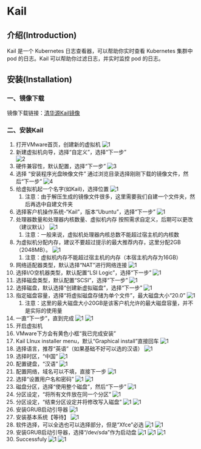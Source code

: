 # Kail

## 介绍(Introduction)
Kail 是一个 Kubernetes 日志查看器，可以帮助你实时查看 Kubernetes 集群中 pod 的日志。Kail 可以帮助你过滤日志，并实时监控 pod 的日志。

## 安装(Installation)
### 一、镜像下载
镜像下载链接：[清华源Kail镜像](https://mirrors.tuna.tsinghua.edu.cn/kali-images/kali-2024.3/kali-linux-2024.3-installer-arm64.iso)

### 二、安装Kail
1. 打开VMware首页，创建新的虚拟机
![1](../../../images/Kail-Install/Kail-1.png)
2. 新建虚拟机向导，选择“自定义”，选择“下一步”  
![2](../../../images/Kail-Install/Kail-2.png)
3. 硬件兼容性，默认配置，选择“下一步”
![3](../../../images/Kail-Install/Kail-3.png)
4. 选择 “安装程序光盘映像文件” 通过浏览目录选择刚刚下载的镜像文件，然后“下一步”
![4](../../../images/Kail-Install/Kail-4.png)
5. 给虚拟机起一个名字(如Kail)，选择位置
![1](../../../images/Kail-Install/Kail-5.png)
   1. 注意：由于解压生成的镜像文件很多，这里需要我们自建一个文件夹，然后再选中自建文件夹
6. 选择客户机操作系统-“Kail”，版本“Ubuntu”，选择“下一步”
![1](../../../images/Kail-Install/Kail-6.png)
7. 处理器数量和处理器内核数量、虚拟机内存 按照需求自定义，后期可以更改（建议默认）
![1](../../../images/Kail-Install/Kail-7.png)
   1. 注意：一般来说，虚拟机处理器内核总数不能超过宿主机的内核数
8. 为虚拟机分配内存，建议不要超过提示的最大推荐内存，这里分配2GB（2048MB）。
![1](../../../images/Kail-Install/Kail-8.png)
   1. 注意：虚拟机内存不能超过宿主机的内存（本宿主机内存为16GB）
9.  网络适配器类型，默认选择“NAT”进行网络连接
![1](../../../images/Kail-Install/Kail-9.png)
10. 选择I/O空机器类型，默认配置“LSI Logic”，选择“下一步”
![1](../../../images/Kail-Install/Kail-10.png)
11. 选择磁盘类型，默认配置“SCSI”，选择“下一步”
![1](../../../images/Kail-Install/Kail-11.png)
12. 选择磁盘，默认选择“创建新虚拟磁盘”，选择“下一步”
![1](../../../images/Kail-Install/Kail-12.png)
13. 指定磁盘容量，选择“将虚拟磁盘存储为单个文件”，最大磁盘大小“20.0”
![1](../../../images/Kail-Install/Kail-13.png)
    1.  注意：这里的最大磁盘大小20GB是该客户机允许的最大磁盘容量，并不是实际的使用量
14. 一直“下一步”，直到完成
![1](../../../images/Kail-Install/Kail-14.png)
![1](../../../images/Kail-Install/Kail-15.png)
15. 开启虚拟机
16. VMware下方会有黄色小框“我已完成安装”
17. Kail LInux installer menu，默认“Graphical install”直接回车
![1](../../../images/Kail-Install/Kail-16.png)
18. 选择语言，推荐“英语”（如果基础不好可以选的汉语）
![1](../../../images/Kail-Install/Kail-17.png)
19. 选择时区，“中国”
![1](../../../images/Kail-Install/Kail-18.png)
20. 配置键盘，“汉语”
![1](../../../images/Kail-Install/Kail-19.png)
21. 配置网络，域名可以不填，直接下一步
![1](../../../images/Kail-Install/Kail-22.png)
22. 选择“设置用户名和密码”
![1](../../../images/Kail-Install/Kail-23.png)
![1](../../../images/Kail-Install/Kail-24.png)
23. 磁盘分区，选择“使用整个磁盘”，然后“下一步”
![1](../../../images/Kail-Install/Kail-25.png)
24. 分区设定，“将所有文件放在同一个分区”
![1](../../../images/Kail-Install/Kail-26.png)
25. 分区设定，“结束分区设定并将修改写入磁盘”
![1](../../../images/Kail-Install/Kail-27.png)
![1](../../../images/Kail-Install/Kail-28.png)
26. 安装GRUB启动引导器
![1](../../../images/Kail-Install/Kail-29.png)
27. 安装基本系统【等待】
![1](../../../images/Kail-Install/Kail-30.png)
28.  软件选择，可以全选也可以选择部分，但是“Xfce”必选
![1](../../../images/Kail-Install/Kail-31.png)
![1](../../../images/Kail-Install/Kail-32.png)
29. 安装GRUB启动引导器，选择“/dev/sda”作为启动盘
![1](../../../images/Kail-Install/Kail-33.png)
![1](../../../images/Kail-Install/Kail-34.png)
![1](../../../images/Kail-Install/Kail-35.png)
30. Successfuly
![1](../../../images/Kail-Install/Kail-36.png)
![1](../../../images/Kail-Install/Kail-37.png)